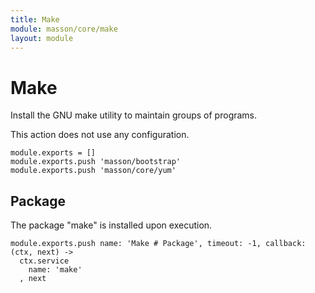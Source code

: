 ```yaml
---
title: Make
module: masson/core/make
layout: module
---
```


# Make

Install the GNU make utility to maintain groups of programs.

This action does not use any configuration.

    module.exports = []
    module.exports.push 'masson/bootstrap'
    module.exports.push 'masson/core/yum'

## Package

The package "make" is installed upon execution.

    module.exports.push name: 'Make # Package', timeout: -1, callback: (ctx, next) ->
      ctx.service
        name: 'make'
      , next
